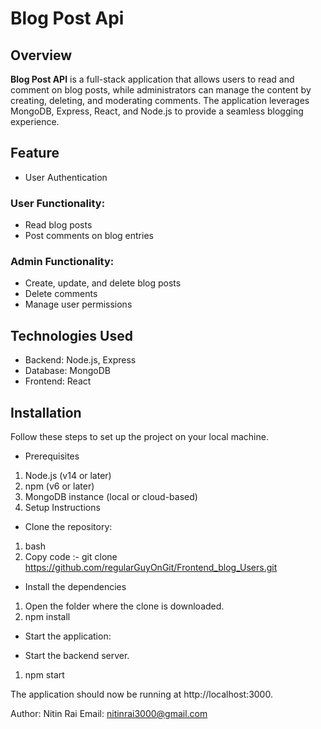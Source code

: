 # Blog Post Api

## Overview
**Blog Post API** is a full-stack application that allows users to read and comment on blog posts, while administrators can manage the content by creating, deleting, and moderating comments. The application leverages MongoDB, Express, React, and Node.js to provide a seamless blogging experience.

## Feature

- User Authentication

### User Functionality:

- Read blog posts
- Post comments on blog entries

### Admin Functionality:

- Create, update, and delete blog posts
- Delete comments
- Manage user permissions

## Technologies Used

- Backend: Node.js, Express
- Database: MongoDB
- Frontend: React

## Installation
Follow these steps to set up the project on your local machine.

- Prerequisites
1. Node.js (v14 or later)
2. npm (v6 or later)
3. MongoDB instance (local or cloud-based)
4. Setup Instructions

- Clone the repository:

1. bash
2. Copy code :-  git clone https://github.com/regularGuyOnGit/Frontend_blog_Users.git

- Install the dependencies
1. Open the folder where the clone is downloaded.
2. npm install

- Start the application:

- Start the backend server.
1. npm start

The application should now be running at http://localhost:3000.

Author: Nitin Rai
Email: nitinrai3000@gmail.com
